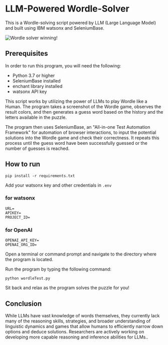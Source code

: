 # LLM-Powered Wordle-Solver 

This is a Wordle-solving script powered by LLM (Large Language Model) and built using IBM watsonx and SeleniumBase.

![Wordle solver winning!](images/wordle_llm.gif "Wordle-Solver winning!")

## Prerequisites

In order to run this program, you will need the following:

- Python 3.7 or higher
- SeleniumBase installed
- enchant library installed 
- watsonx API key

This script works by utilizing the power of LLMs to play Wordle like a Human. The program takes a screenshot of the Wordle game, observes the result colors, and then generates a guess word based on the history and the letters available in the puzzle. 

The program then uses SeleniumBase, an "All-in-one Test Automation Framework" for automation of browser interactions, to input the potential solutions into the Wordle game and check their correctness. It repeats this process until the guess word have been successfully guessed or the number of guesses is reached.

## How to run

```pip install -r requirements.txt```

Add your watsonx key and other credentials in ```.env``` 

### for watsonx
```
URL=
APIKEY=
PROJECT_ID=
```

### for OpenAI
```
OPENAI_API_KEY=
OPENAI_ORG_ID=
```


Open a terminal or command prompt and navigate to the directory where the program is located.

Run the program by typing the following command:
```
python wordleTest.py
```

Sit back and relax as the program solves the puzzle for you!

## Conclusion

While LLMs have vast knowledge of words themselves, they currently lack many of the reasoning skills, strategies, and broader understanding of linguistic dynamics and games that allow humans to efficiently narrow down options and deduce solutions. Researchers are actively working on developing more capable reasoning and inference abilities for LLMs..  